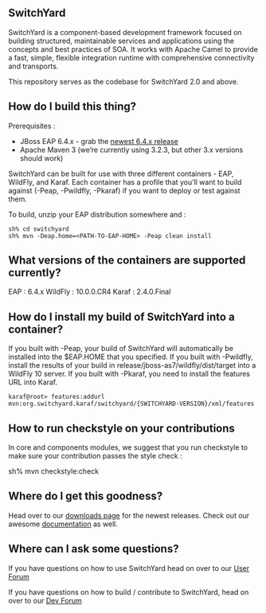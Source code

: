 ## SwitchYard

SwitchYard is a component-based development framework focused on building structured, maintainable services and applications using the concepts and best practices of SOA. It works with Apache Camel to provide a fast, simple, flexible integration runtime with comprehensive connectivity and transports.

This repository serves as the codebase for SwitchYard 2.0 and above.   

## How do I build this thing?

Prerequisites : 

- JBoss EAP 6.4.x - grab the [newest 6.4.x release](http://www.jboss.org/products/eap/overview/)
- Apache Maven 3 (we’re currently using 3.2.3, but other 3.x versions should work)

SwitchYard can be built for use with three different containers - EAP, WildFly, and Karaf.   Each container has a profile that you’ll want to build against (-Peap, -Pwildfly, -Pkaraf) if you want to deploy or test against them.

To build, unzip your EAP distribution somewhere and :

```
sh% cd switchyard
sh% mvn -Deap.home=<PATH-TO-EAP-HOME> -Peap clean install
```

## What versions of the containers are supported currently?

EAP : 6.4.x
WildFly : 10.0.0.CR4
Karaf : 2.4.0.Final

## How do I install my build of SwitchYard into a container?

If you built with -Peap, your build of SwitchYard will automatically be installed into the $EAP.HOME that you specified.
If you built with -Pwildfly, install the results of your build in release/jboss-as7/wildfly/dist/target into a WildFly 10 server.
If you built with -Pkaraf, you need to install the features URL into Karaf.  

```
karaf@root> features:addurl mvn:org.switchyard.karaf/switchyard/{SWITCHYARD-VERSION}/xml/features
```

## How to run checkstyle on your contributions 

In core and components modules, we suggest that you run checkstyle to make sure your contribution passes the style check :

sh% mvn checkstyle:check


## Where do I get this goodness?

Head over to our [downloads page](http://switchyard.jboss.org/downloads) for the newest releases.  Check out our awesome [documentation](https://docs.jboss.org/author/display/SWITCHYARDDOC/Home) as well.

## Where can I ask some questions?

If you have questions on how to use SwitchYard head on over to our [User Forum](https://developer.jboss.org/en/switchyard?view=discussions)

If you have questions on how to build / contribute to SwitchYard, head on over to our [Dev Forum](https://developer.jboss.org/en/switchyard/dev)
